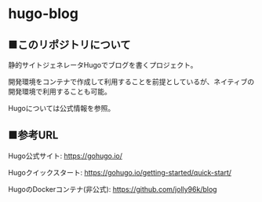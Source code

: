 # hugo-blog

## ■このリポジトリについて
静的サイトジェネレータHugoでブログを書くプロジェクト。

開発環境をコンテナで作成して利用することを前提としているが、ネイティブの開発環境で利用することも可能。

Hugoについては公式情報を参照。

## ■参考URL
Hugo公式サイト: <https://gohugo.io/>

Hugoクイックスタート: <https://gohugo.io/getting-started/quick-start/>

HugoのDockerコンテナ(非公式): <https://github.com/jolly96k/blog>